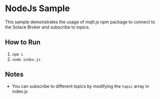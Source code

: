 # NodeJs Sample

This sample demonstrates the usage of mqtt.js npm package to connect to the Solace Broker and subscribe to topics.

## How to Run
1. `npm i`
1. `node index.js`

## Notes
- You can subscribe to different topics by modifying the `topic` array in index.js
